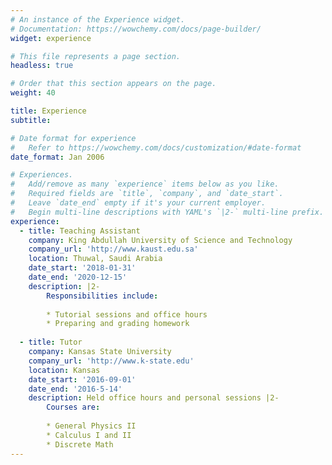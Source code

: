 ```yaml
---
# An instance of the Experience widget.
# Documentation: https://wowchemy.com/docs/page-builder/
widget: experience

# This file represents a page section.
headless: true

# Order that this section appears on the page.
weight: 40

title: Experience
subtitle:

# Date format for experience
#   Refer to https://wowchemy.com/docs/customization/#date-format
date_format: Jan 2006

# Experiences.
#   Add/remove as many `experience` items below as you like.
#   Required fields are `title`, `company`, and `date_start`.
#   Leave `date_end` empty if it's your current employer.
#   Begin multi-line descriptions with YAML's `|2-` multi-line prefix.
experience:
  - title: Teaching Assistant
    company: King Abdullah University of Science and Technology
    company_url: 'http://www.kaust.edu.sa'
    location: Thuwal, Saudi Arabia
    date_start: '2018-01-31'
    date_end: '2020-12-15'
    description: |2-
        Responsibilities include:
        
        * Tutorial sessions and office hours
        * Preparing and grading homework
        
  - title: Tutor
    company: Kansas State University
    company_url: 'http://www.k-state.edu'
    location: Kansas
    date_start: '2016-09-01'
    date_end: '2016-5-14'
    description: Held office hours and personal sessions |2-
        Courses are:
        
        * General Physics II
        * Calculus I and II
        * Discrete Math
---
```

